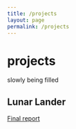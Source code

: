 ```yaml
---
title: /projects
layout: page
permalink: /projects
---
```


# projects

slowly being filled

## Lunar Lander
[Final report](https://github.com/Wesleyliao/wesleyliao.github.io/blob/master/_docs/rl_project2.pdf)